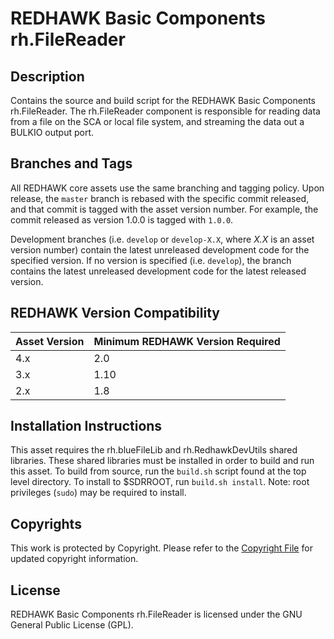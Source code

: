 # REDHAWK Basic Components rh.FileReader

## Description

Contains the source and build script for the REDHAWK Basic Components
rh.FileReader. The rh.FileReader component is responsible for reading data from
a file on the SCA or local file system, and streaming the data out a BULKIO
output port.

## Branches and Tags

All REDHAWK core assets use the same branching and tagging policy. Upon release,
the `master` branch is rebased with the specific commit released, and that
commit is tagged with the asset version number. For example, the commit released
as version 1.0.0 is tagged with `1.0.0`.

Development branches (i.e. `develop` or `develop-X.X`, where *X.X* is an asset
version number) contain the latest unreleased development code for the specified
version. If no version is specified (i.e. `develop`), the branch contains the
latest unreleased development code for the latest released version.

## REDHAWK Version Compatibility

| Asset Version | Minimum REDHAWK Version Required |
| ------------- | -------------------------------- |
| 4.x           | 2.0                              |
| 3.x           | 1.10                             |
| 2.x           | 1.8                              |

## Installation Instructions
This asset requires the rh.blueFileLib and rh.RedhawkDevUtils shared libraries.
These shared libraries must be installed in order to build and run this asset.
To build from source, run the `build.sh` script found at the top level
directory. To install to $SDRROOT, run `build.sh install`. Note: root privileges
(`sudo`) may be required to install.

## Copyrights

This work is protected by Copyright. Please refer to the
[Copyright File](COPYRIGHT) for updated copyright information.

## License

REDHAWK Basic Components rh.FileReader is licensed under the GNU General Public
License (GPL).
